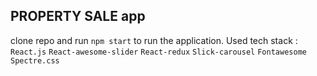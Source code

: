 
## PROPERTY SALE app
clone repo and run ```npm start``` to run the application. 
Used tech stack :
``React.js``
``React-awesome-slider``
``React-redux``
``Slick-carousel``
``Fontawesome``
``Spectre.css``
